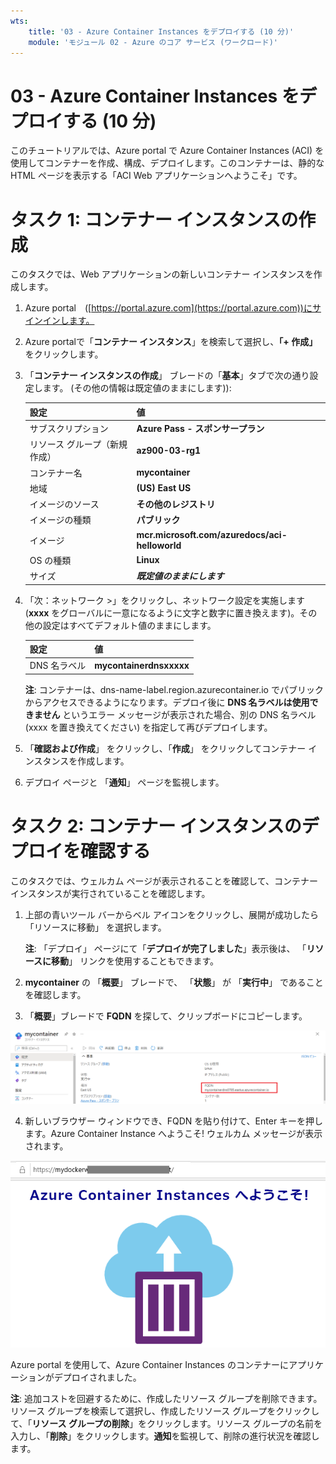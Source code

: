 ```yaml
---
wts:
    title: '03 - Azure Container Instances をデプロイする (10 分)'
    module: 'モジュール 02 - Azure のコア サービス (ワークロード)'
---
```


# 03 - Azure Container Instances をデプロイする (10 分)

このチュートリアルでは、Azure portal で Azure Container Instances (ACI) を使用してコンテナーを作成、構成、デプロイします。このコンテナーは、静的な HTML ページを表示する「ACI Web アプリケーションへようこそ」です。 

# タスク 1: コンテナー インスタンスの作成 

このタスクでは、Web アプリケーションの新しいコンテナー インスタンスを作成します。 

1. Azure portal　([https://portal.azure.com](https://portal.azure.com))にサインインします。

2. Azure portalで「**コンテナー インスタンス**」を検索して選択し、**「+ 作成」** をクリックします。 

3. 「**コンテナー インスタンスの作成**」 ブレードの「**基本**」タブで次の通り設定します。 (その他の情報は既定値のままにします)): 

	| 設定| 値|
	|----|----|
	| サブスクリプション | **Azure Pass - スポンサープラン** |
	| リソース グループ（新規作成） | **az900-03-rg1** |
	| コンテナー名| **mycontainer**|
	| 地域 | **(US) East US** |
	| イメージのソース| **その他のレジストリ** |
	| イメージの種類| **パブリック**|
	| イメージ| **mcr.microsoft.com/azuredocs/aci-helloworld**|
	| OS の種類| **Linux** |
	| サイズ| ***既定値のままにします***|


4. 「次：ネットワーク >」をクリックし、ネットワーク設定を実施します (**xxxx** をグローバルに一意になるように文字と数字に置き換えます)。その他の設定はすべてデフォルト値のままにします。

	| 設定| 値|
	|--|--|
	| DNS 名ラベル| **mycontainerdnsxxxxx** |

	
	**注**: コンテナーは、dns-name-label.region.azurecontainer.io でパブリックからアクセスできるようになります。デプロイ後に **DNS 名ラベルは使用できません** というエラー メッセージが表示された場合、別の DNS 名ラベル (xxxx を置き換えてください) を指定して再びデプロイします。 

5. 「**確認および作成**」 をクリックし、「**作成**」 をクリックしてコンテナー インスタンスを作成します。 

7. デプロイ ページと 「**通知**」 ページを監視します。 


# タスク 2: コンテナー インスタンスのデプロイを確認する

このタスクでは、ウェルカム ページが表示されることを確認して、コンテナー インスタンスが実行されていることを確認します。

1. 上部の青いツール バーからベル アイコンをクリックし、展開が成功したら 「リソースに移動」 を選択します。 

   **注**: 「デプロイ」 ページにて「**デプロイが完了しました**」表示後は、 「**リソースに移動**」 リンクを使用することもできます。 

2. **mycontainer** の 「**概要**」 ブレードで、 「**状態**」 が 「**実行中**」 であることを確認します。 

3. 「**概要**」ブレードで **FQDN** を探して、クリップボードにコピーします。

  ![FQDN が強調表示された、Azure Portal で新しく作成されたコンテナーの概要ペインのスクリーンショット。 ](./images/0202.png)

4. 新しいブラウザー ウィンドウでき、FQDN を貼り付けて、Enter キーを押します。Azure Container Instance へようこそ! ウェルカム メッセージが表示されます。 

  ![Web ブラウザーに表示される ACI ウェルカム メッセージのスクリーンショット。](./images/0802.png)


Azure portal を使用して、Azure Container Instances のコンテナーにアプリケーションがデプロイされました。

**注**: 追加コストを回避するために、作成したリソース グループを削除できます。リソース グループを検索して選択し、作成したリソース グループをクリックして、「**リソース グループの削除**」をクリックします。リソース グループの名前を入力し、「**削除**」をクリックします。**通知**を監視して、削除の進行状況を確認します。
